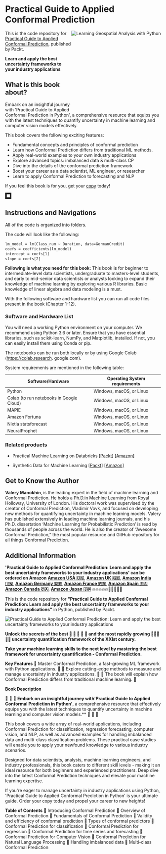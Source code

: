 # Practical Guide to Applied Conformal Prediction

<a href="https://www.packtpub.com/product/practical-guide-to-applied-conformal-prediction/9781805122760?utm_source=github&utm_medium=repository&utm_id=9781805122760"><img src="https://content.packt.com/B19925/cover_image_small.jpg" alt="Learning Geospatial Analysis with Python" height="256px" align="right"></a>

This is the code repository for [Practical Guide to Applied Conformal Prediction](https://www.packtpub.com/product/practical-guide-to-applied-conformal-prediction/9781805122760?utm_source=github&utm_medium=repository&utm_id=9781805122760), published by Packt.

**Learn and apply the best uncertainty frameworks to your industry applications**

## What is this book about?
Embark on an insightful journey with 'Practical Guide to Applied Conformal Prediction in Python', a comprehensive resource that equips you with the latest techniques to quantify uncertainty in machine learning and computer vision models effectively.

This book covers the following exciting features: 
* Fundamental concepts and principles of conformal prediction
* Learn how Conformal Prediction differs from traditional ML methods.
* Apply real-world examples to your own industry applications
* Explore advanced topics: imbalanced data & multi-class CP
* Dive into the details of the conformal prediction framework
* Boost your career as a data scientist, ML engineer, or researcher
* Learn to apply Conformal Prediction to forecasting and NLP

If you feel this book is for you, get your [copy](https://www.amazon.com/dp/1805122762) today!

<a href="https://www.packtpub.com/?utm_source=github&utm_medium=banner&utm_campaign=GitHubBanner"><img src="https://raw.githubusercontent.com/PacktPublishing/GitHub/master/GitHub.png" 
alt="https://www.packtpub.com/" border="5" /></a>


## Instructions and Navigations
All of the code is organized into folders.

The code will look like the following:
```
lm_model = lm(Class_num ~ Duration, data=GermanCredit)
coefs = coefficients(lm_model)
intercept = coefs[1]
slope = coefs[2]
```


**Following is what you need for this book:**
This book is for beginner to intermediate-level data scientists, undergraduate to masters-level students, and early to mid-senior data scientists or analysts looking to expand their knowledge of machine learning by exploring various R libraries. Basic knowledge of linear algebra and data modeling is a must.	

With the following software and hardware list you can run all code files present in the book (Chapter 1-12).


### Software and Hardware List

You will need a working Python environment on your computer. We recommend using Python 3.6
or later.
Ensure that you have essential libraries, such as scikit-learn, NumPy, and Matplotlib, installed. If not,
you can easily install them using Conda or pip.

The notebooks can be run both locally or by using Google Colab (https://colab.research.
google.com).

System requirements are mentioned in the following table:

| Software/Hardware                              | Operating System requirements      |
| ------------------------------------           | -----------------------------------|
| Python                                          | Windows, macOS, or Linux           |
| Colab (to run notebooks in Google Cloud)        | Windows, macOS, or Linux           |
| MAPIE                                           | Windows, macOS, or Linux           |
| Amazon Fortuna                                  | Windows, macOS, or Linux           |
| NIxtla statsforecast                            | Windows, macOS, or Linux           |
| NeuralProphet                                   | Windows, macOS, or Linux            |


### Related products <Other books you may enjoy>
* Practical Machine Learning on Databricks [[Packt]](https://www.packtpub.com/product/practical-machine-learning-on-databricks/9781801812030) [[Amazon]](https://www.amazon.com/dp/1801812039)

* Synthetic Data for Machine Learning [[Packt]](https://www.packtpub.com/product/synthetic-data-for-machine-learning/9781803245409) [[Amazon]](https://www.amazon.com/dp/1803245409)

## Get to Know the Author
**Valery Manokhin**, 
is the leading expert in the field of machine learning and Conformal Prediction.
He holds a Ph.D.in Machine Learning from Royal Holloway, University of London. His doctoral work
was supervised by the creator of Conformal Prediction, Vladimir Vovk, and focused on developing
new methods for quantifying uncertainty in machine learning models.
Valery has published extensively in leading machine learning journals, and his Ph.D. dissertation
‘Machine Learning for Probabilistic Prediction’ is read by thousands of people across the world. He is
also the creator of “Awesome Conformal Prediction,” the most popular resource and GitHub repository
for all things Conformal Prediction.



## Additional Information


**'Practical Guide to Applied Conformal Prediction: Learn and apply the best uncertainty frameworks to your industry applications' can be ordered on Amazon** [**Amazon USA 🇺🇸**](https://www.amazon.com/gp/aw/d/1805122762), [**Amazon UK 🇬🇧**](https://www.amazon.co.uk/Practical-Guide-Applied-Conformal-Prediction/dp/1805122762), [**Amazon India 🇮🇳**](https://www.amazon.in/Practical-Guide-Applied-Conformal-Prediction-ebook/dp/B0C2VLR5KS), [**Amazon Germany 🇩🇪**](https://www.amazon.de/Valeriy-Manokhin-ebook/dp/B0C2VLR5KS/), [**Amazon France 🇫🇷**](https://www.amazon.fr/Practical-Guide-Applied-Conformal-Prediction-ebook/dp/B0C2VLR5KS/), [**Amazon Spain 🇪🇸**](https://www.amazon.es/Practical-Guide-Applied-Conformal-Prediction/dp/1805122762), [**Amazon Canada 🇨🇦**](https://www.amazon.ca/Practical-Guide-Applied-Conformal-Prediction-ebook/dp/B0C2VLR5KS/), [**Amazon Japan 🇯🇵**](https://www.amazon.co.jp/Valeriy-Manokhin-ebook/dp/B0C2VLR5KS/) 🔥🔥🔥🔥🔥🚀🚀🚀🚀🚀

This is the code repository for **"Practical Guide to Applied Conformal Prediction: Learn and apply the best uncertainty frameworks to your industry applications"** in Python, published by Packt.

![Practical Guide to Applied Conformal Prediction: Learn and apply the best uncertainty frameworks to your industry applications](https://github.com/PacktPublishing/Practical-Guide-to-Applied-Conformal-Prediction/blob/main/book_cover.jpg)

__Unlock the secrets of the best 🌟 🌟 🌟 🌟 🌟 and the most rapidly growing 🚀🚀🚀🚀🚀 uncertainty quantification framework of the XXIst century.__  

__Take your machine learning skills to the next level by mastering the best framework for uncertainty quantification - Conformal Prediction.__

**Key Features**
🌟 Master Conformal Prediction, a fast-growing ML framework with Python applications. 🌟 
🌟 Explore cutting-edge methods to measure and manage uncertainty in industry applications. 🌟 
🌟 The book will explain how Conformal Prediction differs from traditional machine learning. 🌟 

**Book Description**

🌟 🌟 🌟  **Embark on an insightful journey with'Practical Guide to Applied Conformal Prediction in Python'**, a comprehensive resource that effectively equips you with the latest techniques to quantify uncertainty in machine learning and computer vision models.** 🌟 🌟 🌟 

This book covers a wide array of real-world applications, including Conformal Prediction for classification, regression forecasting, computer vision, and NLP, as well as advanced examples for handling imbalanced data and multi-class classification problems. These practical case studies will enable you to apply your newfound knowledge to various industry scenarios.

Designed for data scientists, analysts, machine learning engineers, and industry professionals, this book caters to different skill levels - making it an ideal resource for both beginners and experienced practitioners. Deep dive into the latest Conformal Prediction techniques and elevate your machine learning expertise.

If you're eager to manage uncertainty in industry applications using Python, 'Practical Guide to Applied Conformal Prediction in Python' is your ultimate guide. Order your copy today and propel your career to new heights!


**Table of Contents**
🌟 Introducing Conformal Prediction
🌟 Overview of Conformal Prediction
🌟 Fundamentals of Conformal Prediction
🌟 Validity and efficiency of conformal prediction
🌟 Types of conformal predictors
🌟 Conformal Prediction for classification
🌟 Conformal Prediction for regression
🌟 Conformal Prediction for time series and forecasting
🌟 Conformal Prediction for Computer Vision
🌟 Conformal Prediction for Natural Language Processing
🌟 Handling imbalanced data
🌟 Multi-class Conformal Prediction
